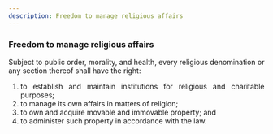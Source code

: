 ```yaml
---
description: Freedom to manage religious affairs
---
```


### Freedom to manage religious affairs
<div style="text-align: justify">

Subject to public order, morality, and health, every religious denomination or any section thereof shall have the right:

</div>

1. <div style="text-align: justify"> to establish and maintain institutions for religious and charitable purposes;
2. <div style="text-align: justify"> to manage its own affairs in matters of religion;
3. <div style="text-align: justify"> to own and acquire movable and immovable property; and
4. <div style="text-align: justify"> to administer such property in accordance with the law.
